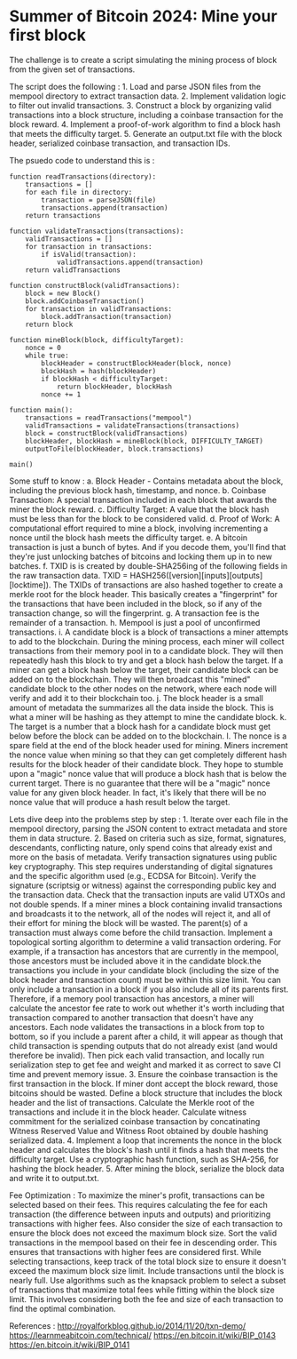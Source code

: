 # Summer of Bitcoin 2024: Mine your first block

The challenge is to create a script simulating the mining process of block from the given set of transactions.

The script does the following :
    1. Load and parse JSON files from the mempool directory to extract transaction data.
    2. Implement validation logic to filter out invalid transactions.
    3. Construct a block by organizing valid transactions into a block structure, including a coinbase transaction for the block reward.
    4. Implement a proof-of-work algorithm to find a block hash that meets the difficulty target.
    5. Generate an output.txt file with the block header, serialized coinbase transaction, and transaction IDs.

The psuedo code to understand this is :

```
function readTransactions(directory):
    transactions = []
    for each file in directory:
        transaction = parseJSON(file)
        transactions.append(transaction)
    return transactions

function validateTransactions(transactions):
    validTransactions = []
    for transaction in transactions:
        if isValid(transaction):
            validTransactions.append(transaction)
    return validTransactions

function constructBlock(validTransactions):
    block = new Block()
    block.addCoinbaseTransaction()
    for transaction in validTransactions:
        block.addTransaction(transaction)
    return block

function mineBlock(block, difficultyTarget):
    nonce = 0
    while true:
        blockHeader = constructBlockHeader(block, nonce)
        blockHash = hash(blockHeader)
        if blockHash < difficultyTarget:
            return blockHeader, blockHash
        nonce += 1

function main():
    transactions = readTransactions("mempool")
    validTransactions = validateTransactions(transactions)
    block = constructBlock(validTransactions)
    blockHeader, blockHash = mineBlock(block, DIFFICULTY_TARGET)
    outputToFile(blockHeader, block.transactions)

main()
```

Some stuff to know :
    a. Block Header - Contains metadata about the block, including the previous block hash, timestamp, and nonce.
    b. Coinbase Transaction: A special transaction included in each block that awards the miner the block reward.
    c. Difficulty Target: A value that the block hash must be less than for the block to be considered valid.
    d. Proof of Work: A computational effort required to mine a block, involving incrementing a nonce until the block hash meets the difficulty target.
    e. A bitcoin transaction is just a bunch of bytes. And if you decode them, you'll find that they're just unlocking batches of bitcoins and locking them up in to new batches.
    f. TXID is is created by double-SHA256ing of the following fields in the raw transaction data. TXID = HASH256([version][inputs][outputs][locktime]). The TXIDs of transactions are also hashed together to create a merkle root for the block header. This basically creates a "fingerprint" for the transactions that have been included in the block, so if any of the transaction change, so will the fingerprint.
    g. A transaction fee is the remainder of a transaction.
    h. Mempool is  just a pool of unconfirmed transactions.
    i. A candidate block is a block of transactions a miner attempts to add to the blockchain. During the mining process, each miner will collect transactions from their memory pool in to a candidate block. They will then repeatedly hash this block to try and get a block hash below the target. If a miner can get a block hash below the target, their candidate block can be added on to the blockchain. They will then broadcast this "mined" candidate block to the other nodes on the network, where each node will verify and add it to their blockchain too.
    j. The block header is a small amount of metadata the summarizes all the data inside the block. This is what a miner will be hashing as they attempt to mine the candidate block.
    k. The target is a number that a block hash for a candidate block must get below before the block can be added on to the blockchain.
    l. The nonce is a spare field at the end of the block header used for mining. Miners increment the nonce value when mining so that they can get completely different hash results for the block header of their candidate block. They hope to stumble upon a "magic" nonce value that will produce a block hash that is below the current target. There is no guarantee that there will be a "magic" nonce value for any given block header. In fact, it's likely that there will be no nonce value that will produce a hash result below the target.

Lets dive deep into the problems step by step :
    1. Iterate over each file in the mempool directory, parsing the JSON content to extract metadata and store them in data structure. 
    2. Based on criteria such as size, format, signatures, descendants, conflicting nature, only spend coins that already exist and more on the basis of metadata. Verify transaction signatures using public key cryptography. This step requires understanding of digital signatures and the specific algorithm used (e.g., ECDSA for Bitcoin). Verify the signature (scriptsig or witness) against the corresponding public key and the transaction data. Check that the transaction inputs are valid UTXOs and not double spends. If a miner mines a block containing invalid transactions and broadcasts it to the network, all of the nodes will reject it, and all of their effort for mining the block will be wasted. The parent(s) of a transaction must always come before the child transaction. Implement a topological sorting algorithm to determine a valid transaction ordering. For example, if a transaction has ancestors that are currently in the mempool, those ancestors must be included above it in the candidate block.the transactions you include in your candidate block (including the size of the block header and transaction count) must be within this size limit. You can only include a transaction in a block if you also include all of its parents first. Therefore, if a memory pool transaction has ancestors, a miner will calculate the ancestor fee rate to work out whether it's worth including that transaction compared to another transaction that doesn't have any ancestors. Each node validates the transactions in a block from top to bottom, so if you include a parent after a child, it will appear as though that child transaction is spending outputs that do not already exist (and would therefore be invalid).
    Then pick each valid transaction, and locally run serialization step to get fee and weight and marked it as correct to save CI time and prevent memory issue.
    3. Ensure the coinbase transaction is the first transaction in the block. If miner dont accept the block reward, those bitcoins should be wasted. Define a block structure that includes the block header and the list of transactions. Calculate the Merkle root of the transactions and include it in the block header. Calculate witness commitment for the serialized coinbase transaction by concatinating Witness Reserved Value and Witness Root obtained by double hashing serialized data.
    4. Implement a loop that increments the nonce in the block header and calculates the block's hash until it finds a hash that meets the difficulty target. Use a cryptographic hash function, such as SHA-256, for hashing the block header.
    5. After mining the block, serialize the block data and write it to output.txt.
    
Fee Optimization :
To maximize the miner's profit, transactions can be selected based on their fees. This requires calculating the fee for each transaction (the difference between inputs and outputs) and prioritizing transactions with higher fees. Also consider the size of each transaction to ensure the block does not exceed the maximum block size. Sort the valid transactions in the mempool based on their fee in descending order. This ensures that transactions with higher fees are considered first. While selecting transactions, keep track of the total block size to ensure it doesn't exceed the maximum block size limit. Include transactions until the block is nearly full. Use algorithms such as the knapsack problem to select a subset of transactions that maximize total fees while fitting within the block size limit. This involves considering both the fee and size of each transaction to find the optimal combination.

References :
http://royalforkblog.github.io/2014/11/20/txn-demo/
https://learnmeabitcoin.com/technical/
https://en.bitcoin.it/wiki/BIP_0143
https://en.bitcoin.it/wiki/BIP_0141